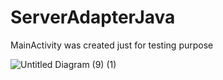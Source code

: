 # ServerAdapterJava

MainActivity was created just for testing purpose

![Untitled Diagram (9) (1)](https://user-images.githubusercontent.com/44712740/77436416-c2b70700-6de3-11ea-81dc-b40bff5432e4.png)

